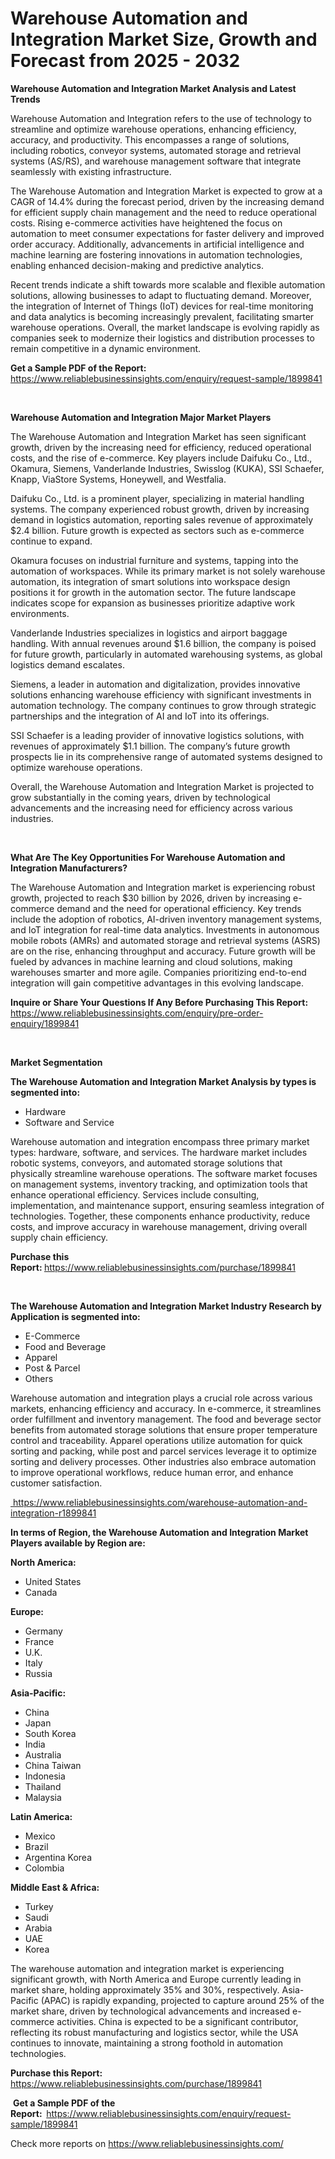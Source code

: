 <p><h1>Warehouse Automation and Integration Market Size, Growth and Forecast from 2025 - 2032</h1></p><p><strong>Warehouse Automation and Integration Market Analysis and Latest Trends</strong></p>
<p><p>Warehouse Automation and Integration refers to the use of technology to streamline and optimize warehouse operations, enhancing efficiency, accuracy, and productivity. This encompasses a range of solutions, including robotics, conveyor systems, automated storage and retrieval systems (AS/RS), and warehouse management software that integrate seamlessly with existing infrastructure.</p><p>The Warehouse Automation and Integration Market is expected to grow at a CAGR of 14.4% during the forecast period, driven by the increasing demand for efficient supply chain management and the need to reduce operational costs. Rising e-commerce activities have heightened the focus on automation to meet consumer expectations for faster delivery and improved order accuracy. Additionally, advancements in artificial intelligence and machine learning are fostering innovations in automation technologies, enabling enhanced decision-making and predictive analytics.</p><p>Recent trends indicate a shift towards more scalable and flexible automation solutions, allowing businesses to adapt to fluctuating demand. Moreover, the integration of Internet of Things (IoT) devices for real-time monitoring and data analytics is becoming increasingly prevalent, facilitating smarter warehouse operations. Overall, the market landscape is evolving rapidly as companies seek to modernize their logistics and distribution processes to remain competitive in a dynamic environment.</p></p>
<p><strong>Get a Sample PDF of the Report:&nbsp;</strong> <a href="https://www.reliablebusinessinsights.com/enquiry/request-sample/1899841?utm_campaign=2326&utm_medium=2&utm_source=Github&utm_content=ia&utm_term=01032025&utm_id=warehouse-automation-and-integration">https://www.reliablebusinessinsights.com/enquiry/request-sample/1899841</a></p>
<p>&nbsp;</p>
<p><strong>Warehouse Automation and Integration Major Market Players</strong></p>
<p><p>The Warehouse Automation and Integration Market has seen significant growth, driven by the increasing need for efficiency, reduced operational costs, and the rise of e-commerce. Key players include Daifuku Co., Ltd., Okamura, Siemens, Vanderlande Industries, Swisslog (KUKA), SSI Schaefer, Knapp, ViaStore Systems, Honeywell, and Westfalia.</p><p>Daifuku Co., Ltd. is a prominent player, specializing in material handling systems. The company experienced robust growth, driven by increasing demand in logistics automation, reporting sales revenue of approximately $2.4 billion. Future growth is expected as sectors such as e-commerce continue to expand.</p><p>Okamura focuses on industrial furniture and systems, tapping into the automation of workspaces. While its primary market is not solely warehouse automation, its integration of smart solutions into workspace design positions it for growth in the automation sector. The future landscape indicates scope for expansion as businesses prioritize adaptive work environments.</p><p>Vanderlande Industries specializes in logistics and airport baggage handling. With annual revenues around $1.6 billion, the company is poised for future growth, particularly in automated warehousing systems, as global logistics demand escalates.</p><p>Siemens, a leader in automation and digitalization, provides innovative solutions enhancing warehouse efficiency with significant investments in automation technology. The company continues to grow through strategic partnerships and the integration of AI and IoT into its offerings.</p><p>SSI Schaefer is a leading provider of innovative logistics solutions, with revenues of approximately $1.1 billion. The company’s future growth prospects lie in its comprehensive range of automated systems designed to optimize warehouse operations.</p><p>Overall, the Warehouse Automation and Integration Market is projected to grow substantially in the coming years, driven by technological advancements and the increasing need for efficiency across various industries.</p></p>
<p>&nbsp;</p>
<p><strong>What Are The Key Opportunities For Warehouse Automation and Integration Manufacturers?</strong></p>
<p><p>The Warehouse Automation and Integration market is experiencing robust growth, projected to reach $30 billion by 2026, driven by increasing e-commerce demand and the need for operational efficiency. Key trends include the adoption of robotics, AI-driven inventory management systems, and IoT integration for real-time data analytics. Investments in autonomous mobile robots (AMRs) and automated storage and retrieval systems (ASRS) are on the rise, enhancing throughput and accuracy. Future growth will be fueled by advances in machine learning and cloud solutions, making warehouses smarter and more agile. Companies prioritizing end-to-end integration will gain competitive advantages in this evolving landscape.</p></p>
<p><strong>Inquire or Share Your Questions If Any Before Purchasing This Report:</strong> <a href="https://www.reliablebusinessinsights.com/enquiry/pre-order-enquiry/1899841?utm_campaign=2326&utm_medium=2&utm_source=Github&utm_content=ia&utm_term=01032025&utm_id=warehouse-automation-and-integration">https://www.reliablebusinessinsights.com/enquiry/pre-order-enquiry/1899841</a></p>
<p>&nbsp;</p>
<p><strong>Market Segmentation</strong></p>
<p><strong>The Warehouse Automation and Integration Market Analysis by types is segmented into:</strong></p>
<p><ul><li>Hardware</li><li>Software and Service</li></ul></p>
<p><p>Warehouse automation and integration encompass three primary market types: hardware, software, and services. The hardware market includes robotic systems, conveyors, and automated storage solutions that physically streamline warehouse operations. The software market focuses on management systems, inventory tracking, and optimization tools that enhance operational efficiency. Services include consulting, implementation, and maintenance support, ensuring seamless integration of technologies. Together, these components enhance productivity, reduce costs, and improve accuracy in warehouse management, driving overall supply chain efficiency.</p></p>
<p><strong>Purchase this Report:&nbsp;</strong><a href="https://www.reliablebusinessinsights.com/purchase/1899841?utm_campaign=2326&utm_medium=2&utm_source=Github&utm_content=ia&utm_term=01032025&utm_id=warehouse-automation-and-integration">https://www.reliablebusinessinsights.com/purchase/1899841</a></p>
<p>&nbsp;</p>
<p><strong>The Warehouse Automation and Integration Market Industry Research by Application is segmented into:</strong></p>
<p><ul><li>E-Commerce</li><li>Food and Beverage</li><li>Apparel</li><li>Post & Parcel</li><li>Others</li></ul></p>
<p><p>Warehouse automation and integration plays a crucial role across various markets, enhancing efficiency and accuracy. In e-commerce, it streamlines order fulfillment and inventory management. The food and beverage sector benefits from automated storage solutions that ensure proper temperature control and traceability. Apparel operations utilize automation for quick sorting and packing, while post and parcel services leverage it to optimize sorting and delivery processes. Other industries also embrace automation to improve operational workflows, reduce human error, and enhance customer satisfaction.</p></p>
<p><a href="https://www.reliablebusinessinsights.com/warehouse-automation-and-integration-r1899841?utm_campaign=2326&utm_medium=2&utm_source=Github&utm_content=ia&utm_term=01032025&utm_id=warehouse-automation-and-integration">&nbsp;https://www.reliablebusinessinsights.com/warehouse-automation-and-integration-r1899841</a></p>
<p><strong>In terms of Region, the Warehouse Automation and Integration Market Players available by Region are:</strong></p>
<p>
    <p> <strong> North America: </strong>
        <ul>
            <li>United States</li>
            <li>Canada</li>
        </ul>
        </p> 
    <p> <strong> Europe: </strong>
        <ul>
            <li>Germany</li>
            <li>France</li>
            <li>U.K.</li>
            <li>Italy</li>
            <li>Russia</li>
        </ul>
        </p> 
    <p> <strong> Asia-Pacific: </strong>
        <ul>
            <li>China</li>
            <li>Japan</li>
            <li>South Korea</li>
            <li>India</li>
            <li>Australia</li>
            <li>China Taiwan</li>
            <li>Indonesia</li>
            <li>Thailand</li>
            <li>Malaysia</li>
        </ul>
        </p> 
    <p> <strong> Latin America: </strong>
        <ul>
            <li>Mexico</li>
            <li>Brazil</li>
            <li>Argentina Korea</li>
            <li>Colombia</li>
        </ul>
        </p> 
    <p> <strong> Middle East & Africa: </strong>
        <ul>
            <li>Turkey</li>
            <li>Saudi</li>
            <li>Arabia</li>
            <li>UAE</li>
            <li>Korea</li>
        </ul>
    </p>
    </p>
<p><p>The warehouse automation and integration market is experiencing significant growth, with North America and Europe currently leading in market share, holding approximately 35% and 30%, respectively. Asia-Pacific (APAC) is rapidly expanding, projected to capture around 25% of the market share, driven by technological advancements and increased e-commerce activities. China is expected to be a significant contributor, reflecting its robust manufacturing and logistics sector, while the USA continues to innovate, maintaining a strong foothold in automation technologies.</p></p>
<p><strong>Purchase this Report: </strong><a href="https://www.reliablebusinessinsights.com/purchase/1899841?utm_campaign=2326&utm_medium=2&utm_source=Github&utm_content=ia&utm_term=01032025&utm_id=warehouse-automation-and-integration">https://www.reliablebusinessinsights.com/purchase/1899841</a></p>
<p>&nbsp;<strong>Get a Sample PDF of the Report:&nbsp;&nbsp;</strong><a href="https://www.reliablebusinessinsights.com/enquiry/request-sample/1899841?utm_campaign=2326&utm_medium=2&utm_source=Github&utm_content=ia&utm_term=01032025&utm_id=warehouse-automation-and-integration">https://www.reliablebusinessinsights.com/enquiry/request-sample/1899841</a></p>
<p><strong></strong></p>
<p>Check more reports on <a href="https://www.reliablebusinessinsights.com/?utm_campaign=2326&utm_medium=2&utm_source=Github&utm_content=ia&utm_term=01032025&utm_id=warehouse-automation-and-integration">https://www.reliablebusinessinsights.com/</a></p>